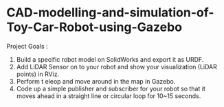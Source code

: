 # CAD-modelling-and-simulation-of-Toy-Car-Robot-using-Gazebo
Project Goals :
1. Build  a  specific  robot  model  on  SolidWorks  and  export  it  as  URDF. 
2. Add LiDAR Sensor on to your robot and show your visualization (LiDAR points) in RViz. 
3. Perform  t eleop  and  move  around  in  the  map in Gazebo. 
4.  Code up a simple publisher and subscriber for your robot so that it moves ahead in a straight line or  circular loop for 10~15 seconds.
